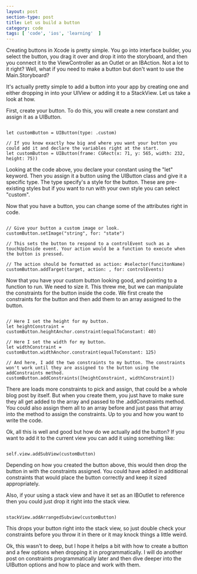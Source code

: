 ```yaml
---
layout: post
section-type: post
title: Let us build a button
category: code
tags: [ 'code', 'ios', 'learning'  ]
---
```


Creating buttons in Xcode is pretty simple. You go into interface builder, you select the button, you drag it over and drop it into the storyboard, and then you connect it to the ViewController as an Outlet or an IBAction. Not a lot to it right? Well, what if you need to make a button but don't want to use the Main.Storyboard?

It's actually pretty simple to add a button into your app by creating one and either dropping in into your UIView or adding it to a StackView. Let us take a look at how.

First, create your button. To do this, you will create a new constant and assign it as a UIButton.

<pre><code data-trim class="Swift">
let customButton = UIButton(type: .custom)

// If you know exactly how big and where you want your button you could add it and declare the variables right at the start.
let customButton = UIButton(frame: CGRect(x: 71, y: 565, width: 232, height: 75))
</code></pre>

Looking at the code above, you declare your constant using the "let" keyword. Then you assign it a button using the UIButton class and give it a specific type. The type specify's a style for the button. These are pre-existing styles but if you want to run with your own style you can select "custom".

Now that you have a button, you can change some of the attributes right in code.

<pre><code data-trim class="Swift">
// Give your button a custom image or look.
customButton.setImage("string", for: "state")

// This sets the button to respond to a controlEvent such as a touchUpInside event. Your action would be a function to execute when the button is pressed.

// The action should be formatted as action: #selector(funcitonName)
customButton.addTarget(target, action: , for: controlEvents)
</code></pre>

Now that you have your custom button looking good, and pointing to a function to run. We need to size it. This threw me, but we can manipulate the constraints for the button inside the code. We first create the constraints for the button and then add them to an array assigned to the button.

<pre><code data-trim class="Swift">
// Here I set the height for my button.
let heightConstraint = customButton.heightAnchor.constraint(equalToConstant: 40)

// Here I set the width for my button.
let widthConstraint = customButton.widthAnchor.constraint(equalToConstant: 125)

// And here, I add the two constraints to my button. The constraints won't work until they are assigned to the button using the addConstraints method.
customButton.addConstraints([heightConstraint, widthConstraint])
</code></pre>

There are loads more constraints to pick and assign, that could be a whole blog post by itself. But when you create them, you just have to make sure they all get added to the array and passed to the .addConstraints method. You could also assign them all to an array before and just pass that array into the method to assign the constraints. Up to you and how you want to write the code.

Ok, all this is well and good but how do we actually add the button? If you want to add it to the current view you can add it using something like:
<pre><code data-trim class="Swift">
self.view.addSubView(customButton)
</code></pre>

Depending on how you created the button above, this would then drop the button in with the constraints assigned. You could have added in additional constraints that would place the button correctly and keep it sized appropriately.

Also, if your using a stack view and have it set as an IBOutlet to reference then you could just drop it right into the stack view.

<pre><code data-trim class="Swift">
stackView.addArrangedSubview(customButton)
</code></pre>

This drops your button right into the stack view, so just double check your constraints before you throw it in there or it may knock things a little weird.

Ok, this wasn't to deep, but I hope it helps a bit with how to create a button and a few options when dropping it in programmatically. I will do another post on constraints programmatically later and then dive deeper into the UIButton options and how to place and work with them. 
